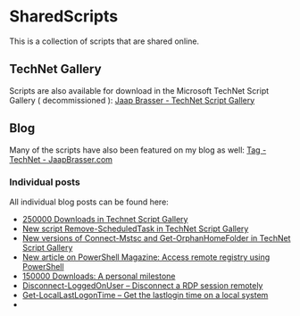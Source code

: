 # SharedScripts
This is a collection of scripts that are shared online.

## TechNet Gallery

Scripts are also available for download in the Microsoft TechNet Script Gallery ( decommissioned ):
[Jaap Brasser - TechNet Script Gallery](https://gallery.technet.microsoft.com/site/search?f%5B0%5D.Type=User&f%5B0%5D.Value=Jaap%20Brasser)

## Blog

Many of the scripts have also been featured on my blog as well:
[Tag - TechNet - JaapBrasser.com](https://www.jaapbrasser.com/tag/technet/)

### Individual posts

All individual blog posts can be found here:
* [250000 Downloads in Technet Script Gallery](https://www.jaapbrasser.com/250000-downloads-in-technet-script-gallery/)
* [New script Remove-ScheduledTask in TechNet Script Gallery](https://www.jaapbrasser.com/new-script-remove-scheduledtask-in-technet-script-gallery/)
* [New versions of Connect-Mstsc and Get-OrphanHomeFolder in TechNet Script Gallery](https://www.jaapbrasser.com/new-versions-of-connect-mstsc-and-get-orphanhomefolder-in-technet-script-gallery-3/)
* [New article on PowerShell Magazine: Access remote registry using PowerShell](https://www.jaapbrasser.com/new-article-on-powershell-magazine-access-remote-registry-using-powershell/)
* [150000 Downloads: A personal milestone](https://www.jaapbrasser.com/150000-downloads-a-personal-milestone/)
* [Disconnect-LoggedOnUser – Disconnect a RDP session remotely](https://www.jaapbrasser.com/disconnect-loggedonuser-disconnect-a-rdp-session-remotely/)
* [Get-LocalLastLogonTime – Get the lastlogin time on a local system](https://www.jaapbrasser.com/get-locallastlogontime-get-the-lastlogin-time-of-a-user-on-a-local-system/)
* []()
